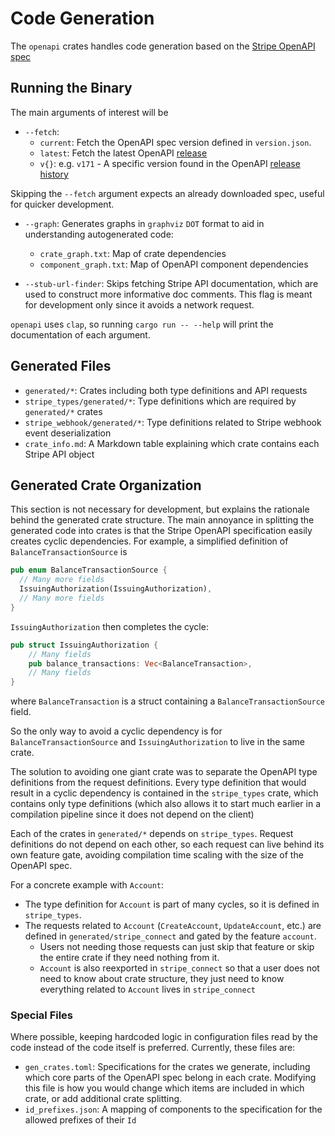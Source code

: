 # Code Generation
The `openapi` crates handles code generation based on the [Stripe OpenAPI spec](https://github.com/stripe/openapi)

## Running the Binary
The main arguments of interest will be 
- `--fetch`:
  - `current`: Fetch the OpenAPI spec version defined in `version.json`.
  - `latest`: Fetch the latest OpenAPI [release](https://github.com/stripe/openapi/releases)
  - `v{}`: e.g. `v171` - A specific version found in the OpenAPI [release history](https://github.com/stripe/openapi/releases)

Skipping the `--fetch` argument expects an already downloaded spec, useful for quicker development.

- `--graph`: Generates graphs in `graphviz` `DOT` format to aid in understanding autogenerated code:
  - `crate_graph.txt`: Map of crate dependencies
  - `component_graph.txt`: Map of OpenAPI component dependencies
  
- `--stub-url-finder`: Skips fetching Stripe API documentation, which are used to construct
  more informative doc comments. This flag is meant for development only since it avoids a network request.

`openapi` uses `clap`, so running `cargo run -- --help` will print the documentation of each argument.

## Generated Files
- `generated/*`: Crates including both type definitions and API requests
- `stripe_types/generated/*`: Type definitions which are required by `generated/*` crates
- `stripe_webhook/generated/*`: Type definitions related to Stripe webhook event deserialization
- `crate_info.md`: A Markdown table explaining which crate contains each Stripe API object

## Generated Crate Organization
This section is not necessary for development, but explains the rationale behind the generated crate
structure. The main annoyance in splitting the generated code into crates is that the Stripe OpenAPI
specification easily creates cyclic dependencies.
For example, a simplified definition of `BalanceTransactionSource` is 
```rust
pub enum BalanceTransactionSource {
  // Many more fields
  IssuingAuthorization(IssuingAuthorization),
  // Many more fields
}
```
`IssuingAuthorization` then completes the cycle:
```rust
pub struct IssuingAuthorization {
    // Many fields
    pub balance_transactions: Vec<BalanceTransaction>,
    // Many fields
}
```
where `BalanceTransaction` is a struct containing a `BalanceTransactionSource` field.

So the only way to avoid a cyclic dependency is for `BalanceTransactionSource` and `IssuingAuthorization`
to live in the same crate.

The solution to avoiding one giant crate was to separate the OpenAPI type definitions from the request
definitions. Every type definition that would result in a cyclic dependency is contained in the
`stripe_types` crate, which contains only type definitions (which also allows it to start 
much earlier in a compilation pipeline since it does not depend on the client)

Each of the crates in `generated/*` depends on `stripe_types`. Request definitions do not
depend on each other, so each request can live behind its own feature gate, avoiding compilation 
time scaling with the size of the OpenAPI spec.

For a concrete example with `Account`:
- The type definition for `Account` is part of many cycles, so it is defined in `stripe_types`.
- The requests related to `Account` (`CreateAccount`, `UpdateAccount`, etc.) are defined in `generated/stripe_connect` and gated by the feature `account`.
  - Users not needing those requests can just skip that feature or skip the entire crate if they need nothing from it.
  - `Account` is also reexported in `stripe_connect` so that a user does not need to know about crate
  structure, they just need to know everything related to `Account` lives in `stripe_connect`

### Special Files
Where possible, keeping hardcoded logic in configuration files read by the code instead of the code
itself is preferred. Currently, these files are:
- `gen_crates.toml`: Specifications for the crates we generate, including which core parts of the 
OpenAPI spec belong in each crate. Modifying this file is how you would change which items are included in which crate, or add additional crate splitting.
- `id_prefixes.json`: A mapping of components to the specification for the allowed prefixes of their `Id`

